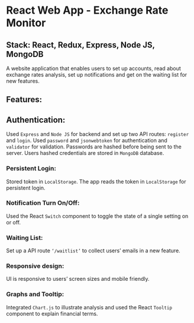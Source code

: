 # React Web App - Exchange Rate Monitor

## Stack: React, Redux, Express, Node JS, MongoDB
A website application that enables users to set up accounts, read about exchange rates analysis, set up notifications and get on the waiting list for new features.

## Features:
## Authentication:
Used ```Express``` and ```Node JS``` for backend and set up two API routes: ```register``` and ```login```. Used ```password``` and ```jsonwebtoken``` for authentication and ```validator``` for validation. Passwords are hashed before being sent to the server. Users hashed credentials are stored in ```MongoDB``` database.

### Persistent Login:
Stored token in ```LocalStorage```. The app reads the token in ```LocalStorage``` for persistent login.

### Notification Turn On/Off:
Used the React ```Switch``` component to toggle the state of a single setting on or off.

### Waiting List:
Set up a API route ```‘/waitlist’``` to collect users’ emails in a new feature.

### Responsive design:
UI is responsive to users’ screen sizes and mobile friendly.

### Graphs and Tooltip:
Integrated ```Chart.js``` to illustrate analysis and used the React ```Tooltip``` component to explain financial terms. 
